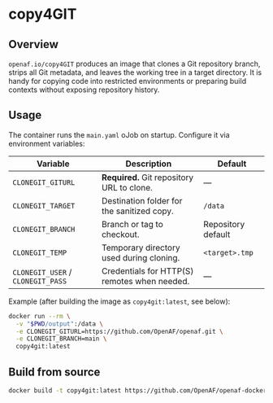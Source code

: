 # copy4GIT

## Overview

`openaf.io/copy4GIT` produces an image that clones a Git repository branch, strips all Git metadata, and leaves the working tree in a target directory. It is handy for copying code into restricted environments or preparing build contexts without exposing repository history.

## Usage

The container runs the `main.yaml` oJob on startup. Configure it via environment variables:

| Variable | Description | Default |
|----------|-------------|---------|
| `CLONEGIT_GITURL` | **Required.** Git repository URL to clone. | — |
| `CLONEGIT_TARGET` | Destination folder for the sanitized copy. | `/data` |
| `CLONEGIT_BRANCH` | Branch or tag to checkout. | Repository default |
| `CLONEGIT_TEMP` | Temporary directory used during cloning. | `<target>.tmp` |
| `CLONEGIT_USER` / `CLONEGIT_PASS` | Credentials for HTTP(S) remotes when needed. | — |

Example (after building the image as `copy4git:latest`, see below):

```sh
docker run --rm \
  -v "$PWD/output":/data \
  -e CLONEGIT_GITURL=https://github.com/OpenAF/openaf.git \
  -e CLONEGIT_BRANCH=main \
  copy4git:latest
```

## Build from source

```sh
docker build -t copy4git:latest https://github.com/OpenAF/openaf-dockers.git#:openaf.io/copy4GIT
```
